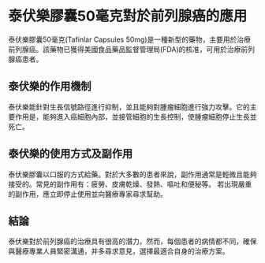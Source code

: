 # 泰伏樂膠囊50毫克對於前列腺癌的應用

泰伏樂膠囊50毫克(Tafinlar Capsules 50mg)是一種新型的藥物，主要用於治療前列腺癌。該藥物已獲得美國食品藥品監督管理局(FDA)的核准，可用於治療前列腺癌患者。

## 泰伏樂的作用機制

泰伏樂能針對生長信號路徑進行抑制，並且能夠對腫瘤細胞進行強力攻擊。它的主要作用是，能夠進入癌細胞內部，並接管細胞的生長控制，使腫瘤細胞停止生長並死亡。

## 泰伏樂的使用方式及副作用

泰伏樂膠囊以口服的方式給藥。對於大多數的患者來說，副作用通常是輕微且能夠接受的。常見的副作用有：疲勞、皮膚乾燥、發熱、嘔吐和便秘等。 若出現嚴重的副作用，應立即停止使用並向醫療專家尋求幫助。

## 結論

泰伏樂對於前列腺癌的治療具有很高的潛力。然而，每個患者的病情都不同，確保與醫療專業人員緊密溝通，并多尋求意見，選擇最適合自身的治療方案。